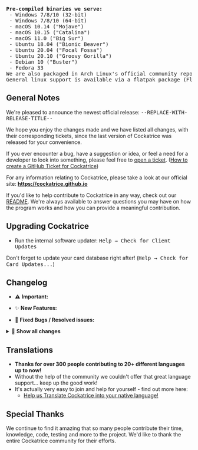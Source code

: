 <!-- this template comes from .ci/release_template.md -->

<!-- Don't forget to delete the previous betas after publishing this!
git push -d origin --REPLACE-WITH-BETA-LIST--
 -->

<!-- This list of binaries should be updated every time the ci is changed to
include different targets -->
<pre>
<b>Pre-compiled binaries we serve:</b>
 - <kbd>Windows 7/8/10 (32-bit)</kbd></i>
 - <kbd>Windows 7/8/10 (64-bit)</kbd></i>
 - <kbd>macOS 10.14</kbd> ("Mojave")</i>
 - <kbd>macOS 10.15</kbd> ("Catalina")</i>
 - <kbd>macOS 11.0</kbd> ("Big Sur")</i>
 - <kbd>Ubuntu 18.04</kbd> ("Bionic Beaver")</i>
 - <kbd>Ubuntu 20.04</kbd> ("Focal Fossa")</i>
 - <kbd>Ubuntu 20.10</kbd> ("Groovy Gorilla")</i>
 - <kbd>Debian 10</kbd> ("Buster")</i>
 - <kbd>Fedora 33</kbd></i>
<kbd>We are also packaged in Arch Linux's official community repository, courtesy of @FFY00</kbd></i>
<kbd>General linux support is available via a flatpak package (Flathub)</kbd></i>
</pre>


## General Notes

<!-- --REPLACE-WITH-RELEASE-TITLE-- should be placed here by the ci -->
We're pleased to announce the newest official release: <kbd>--REPLACE-WITH-RELEASE-TITLE--</kbd>

We hope you enjoy the changes made and we have listed all changes, with their corresponding tickets, since the last version of Cockatrice was released for your convenience.

If you ever encounter a bug, have a suggestion or idea, or feel a need for a developer to look into something, please feel free to [open a ticket](https://github.com/Cockatrice/Cockatrice/issues). ([How to create a GitHub Ticket for Cockatrice](https://github.com/Cockatrice/Cockatrice/wiki/How-to-Create-a-GitHub-Ticket-Regarding-Cockatrice))

For any information relating to Cockatrice, please take a look at our official site: **https://cockatrice.github.io**

If you'd like to help contribute to Cockatrice in any way, check out our [README](https://github.com/Cockatrice/Cockatrice#get-involved-). We're always available to answer questions you may have on how the program works and how you can provide a meaningful contribution.


## Upgrading Cockatrice
- Run the internal software updater: <kbd>Help → Check for Client Updates</kbd>

Don't forget to update your card database right after! (<kbd>Help → Check for Card Updates...</kbd>)


## Changelog
<!--
This list is generated and should be moved to their respective header and
possibly edited a little.
Append PR numbers of fixups to their main PR to keep the list coherent.
Remove empty headers after.
Use these label badges for highlighting important and key changes:
<kbd>New!</kbd>
<kbd>Fixed!</kbd> or <kbd>Resolved!</kbd>

--REPLACE-WITH-GENERATED-LIST--
 -->

 - ⚠️ **Important:**

 - ✨ **New Features:**

 - 🐛 **Fixed Bugs / Resolved issues:**

<details>
<summary>📘 <b>Show all changes <code> <!-- NUMBER OF CHANGES --> </code></b></summary>

### User Interface
### Under the Hood
### Oracle
### Servatrice
### Webatrice

</details>


## Translations
- **Thanks for over 300 people contributing to 20+ different languages up to now!**
- Without the help of the community we couldn't offer that great language support... keep up the good work!
- It's actually very easy to join and help for yourself - find out more here:
    - [Help us Translate Cockatrice into your native language!](https://github.com/Cockatrice/Cockatrice/wiki/Translation-FAQ)


## Special Thanks
<!-- Personalise this a bit! -->
We continue to find it amazing that so many people contribute their time, knowledge, code, testing and more to the project. We'd like to thank the entire Cockatrice community for their efforts.
<!-- We'd like to especially recognize @ZeldaZach, --ADD-CONTRIBUTORS-HERE-- for their help in preparing so many amazing new features for the user base. -->

